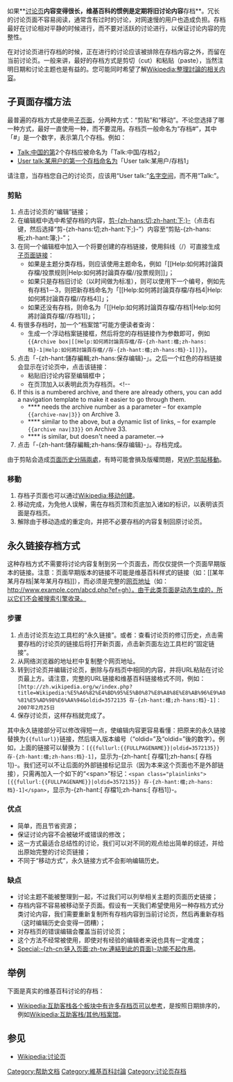 如果**[讨论页](https://zh.wikipedia.org/wiki/Wikipedia:讨论页 "wikilink")**内容变得很长，维基百科的惯例是定期将旧讨论内容**存档**。冗长的讨论页面不容易阅读，通常含有过时的讨论，对网速慢的用户也造成负担。存档最好在讨论相对平静的时候进行，而不要对活跃的讨论进行，以保证讨论内容的完整性。

在对讨论页进行存档的时候，正在进行的讨论应该被排除在存档内容之外，而留在当前讨论页。一般来讲，最好的存档方式是剪切（cut）和粘贴（paste），当然注明日期和讨论主题也是有益的。您可能同时希望了解[Wikipedia:整理討論的相关内容](https://zh.wikipedia.org/wiki/Wikipedia:整理討論 "wikilink")。

## 子頁面存檔方法

最普遍的存档方式是使用[子页面](https://zh.wikipedia.org/wiki/Wikipedia:子页面 "wikilink")，分两种方式：“剪贴”和“移动”。不论您选择了哪一种方式，最好一直使用一种，而不要混用。存档页一般命名为“存档\#”，其中「\#」是一个数字，表示第几个存档。例如：

  - [Talk:中国的第](https://zh.wikipedia.org/wiki/Talk:中国 "wikilink")2个存档应被命名为「Talk:中国/存档2」
  - [User talk:某用户的第一个存档命名为](https://zh.wikipedia.org/wiki/User_talk:某用户 "wikilink")「User talk:某用户/存档1」

请注意，当存档您自己的讨论页，应该用“User talk:”[名字空间](https://zh.wikipedia.org/wiki/Wikipedia:名字空间 "wikilink")，而不用“Talk:”。

### 剪贴

1.  点击讨论页的“编辑”链接；
2.  在编辑框中选中希望存档的内容，[剪-{zh-hans:切;zh-hant:下;}-](https://zh.wikipedia.org/wiki/剪下、复制、贴上 "wikilink")（点击右键，然后选择“剪-{zh-hans:切;zh-hant:下;}-”）内容至“剪贴-{zh-hans:板;zh-hant:簿;}-”；
3.  在同一个编辑框中加入一个将要创建的存档链接，使用斜线（/）可直接生成[子页面链接](https://zh.wikipedia.org/wiki/Wikipedia:子页面 "wikilink")：
      - 如果是主题分类存档，则应该使用主题命名，例如「\[\[Help:如何將討論頁存檔/投票规则|Help:如何將討論頁存檔//投票规则\]\]」；
      - 如果只是存档旧讨论（以时间做为标准），则可以使用下一个编号，例如先有存档1－3，则把新存档命名为「\[\[Help:如何將討論頁存檔/存档4|Help:如何將討論頁存檔//存档4\]\]」；
      - 如果还没有存档，则命名为「\[\[Help:如何將討論頁存檔/存档1|Help:如何將討論頁存檔//存档1\]\]」；
4.  有很多存档时，加一个“档案馆”可能方便读者查询：
      - 生成一个浮动档案链接框，然后将您的存档链接作为参数即可，例如`{{Archive box|[[Help:如何將討論頁存檔/存-{zh-hant:檔;zh-hans:档}-1|Help:如何將討論頁存檔//存-{zh-hant:檔;zh-hans:档}-1]]}}`。
5.  点击「-{zh-hant:儲存編輯;zh-hans:保存编辑}-」。之后一个红色的存档链接会显示在讨论页中，点击该链接：
      - 粘贴旧讨论内容至编辑框中；
      - 在页顶加入以表明此页为存档页。\<\!--
6.  If this is a numbered archive, and there are already others, you can add a navigation template to make it easier to go through them.
      - **** needs the archive number as a parameter – for example `{{archive-nav|3}}` on Archive 3.
      - **** similar to the above, but a dynamic list of links, – for example `{{archive nav|33}}` on Archive 33.
      - **** is similar, but doesn't need a parameter.--\>
7.  点击「-{zh-hant:儲存編輯;zh-hans:保存编辑}-」。存档完成。

由于剪貼会造成[页面历史分隔兩處](https://zh.wikipedia.org/wiki/Wikipedia:页面历史 "wikilink")，有時可能會損及版權問題，見[WP:剪貼移動](https://zh.wikipedia.org/wiki/WP:剪貼移動 "wikilink")。

### 移動

1.  存档子页面也可以通过[Wikipedia:移动创建](https://zh.wikipedia.org/wiki/Wikipedia:移动 "wikilink")。
2.  移动完成，为免他人误解，需在存档页顶和页底加入诸如的标识，以表明该页面是存档页。
3.  解除由于移动造成的重定向，并把不必要存档的内容复制回原讨论页。

## 永久链接存档方式

这种存档方式不需要将讨论内容复制到另一个页面去，而仅仅提供一个页面早期版本的链接。注意：页面早期版本的链接不可能是维基百科样式的链接（如：\[\[某年某月存档|某年某月存档\]\]），而必须是完整的[网页地址](https://zh.wikipedia.org/wiki/网页地址 "wikilink")（如：http://www.example.com/abcd.php?ef=gh）。由于此类页面是动态生成的，所以它们不会被搜索引擎收录。

### 步骤

1.  点击讨论页左边工具栏的“永久链接”。或者：查看讨论页的修订历史，点击需要存档的讨论页的链接后将打开新页面，点击新页面左边工具栏的“固定链接”。
2.  从网络浏览器的地址栏中复制整个网页地址。
3.  转到讨论页并编辑讨论页，删除与存档页中相同的内容，并将URL粘贴在讨论页最上方。请注意，完整的URL链接和维基百科链接格式不同，例如：`[http://zh.wikipedia.org/w/index.php?title=Wikipedia:%E5%A6%82%E4%BD%95%E5%B0%87%E8%A8%8E%E8%AB%96%E9%A0%81%E5%AD%98%E6%AA%94&oldid=3572135 存-{zh-hant:檔;zh-hans:档}-1]：2007年2月25日`
4.  保存讨论页，这样存档就完成了。

其中永久链接部分可以修改得短一点，使编辑内容更容易看懂：把原来的永久链接替换为`{{fullurl}}`链接，然后填入版本编号（“oldid=”及“oldid=”後的数字）。例如，上面的链接可以替换为：`[{{fullurl:{{FULLPAGENAME}}|oldid=3572135}} 存-{zh-hant:檔;zh-hans:档}-1]`，显示为-{zh-hant:\[ 存檔1\];zh-hans:\[ 存档1\]}-。我们还可以不让后面的外部链接标记显示（因为本来这个页面也不是外部链接），只需再加入一个如下的“\<span\>”标记：`<span class="plainlinks">[{{fullurl:{{FULLPAGENAME}}|oldid=3572135}} 存-{zh-hant:檔;zh-hans:档}-1]</span>`，显示为-{zh-hant:<span class="plainlinks">\[ 存檔1\]</span>;zh-hans:<span class="plainlinks">\[ 存档1\]</span>}-。

### 优点

  - 简单，而且节省资源；
  - 保证讨论内容不会被破坏或错误的修改；
  - 这一方式最适合总结性的讨论，我们可以对不同的观点给出简单的综述，并给出原始完整的讨论页链接；
  - 不同于“移动方式”，永久链接方式不会影响编辑历史。

### 缺点

  - 讨论主题不能被整理到一起，不过我们可以列举相关主题的页面历史链接；
  - 存档内容不容易被移动至子页面。假设有一天我们希望使用另一种存档方式分类讨论内容，我们需要重新复制所有存档内容到当前讨论页，然后再重新存档（这时编辑历史会变得一团糟）；
  - 对存档页的错误编辑会覆盖当前讨论页；
  - 这个方法不经常被使用，即使对有经验的编辑者来说也具有一定难度；
  - [Special:-{zh-cn:链入页面;zh-tw:連結到此的頁面}-功能不起作用](https://zh.wikipedia.org/wiki/Special:whatlinkshere "wikilink")。

## 举例

下面是真实的维基百科讨论的存档：

  - [Wikipedia:互助客栈各个板块中有许多存档页可以参考](https://zh.wikipedia.org/wiki/Wikipedia:互助客栈 "wikilink")，是按照日期排序的，例如[Wikipedia:互助客栈/其他/档案馆](https://zh.wikipedia.org/wiki/Wikipedia:互助客栈/其他/档案馆 "wikilink")。

## 参见

  - [Wikipedia:讨论页](https://zh.wikipedia.org/wiki/Wikipedia:讨论页 "wikilink")

[Category:帮助文档](https://zh.wikipedia.org/wiki/Category:帮助文档 "wikilink") [Category:維基百科討論](https://zh.wikipedia.org/wiki/Category:維基百科討論 "wikilink") [Category:讨论页存档](https://zh.wikipedia.org/wiki/Category:讨论页存档 "wikilink")